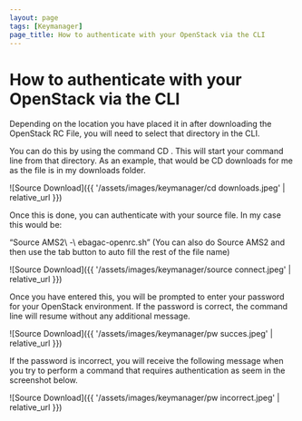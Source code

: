 ```yaml
---
layout: page
tags: [Keymanager]
page_title: How to authenticate with your OpenStack via the CLI
---
```


# How to authenticate with your OpenStack via the CLI

Depending on the location you have placed it in after downloading the OpenStack RC File, you will need to select that directory in the CLI.

You can do this by using the command CD <name of directory>. This will start your command line from that directory.
As an example, that would be CD downloads for me as the file is in my downloads folder.

![Source Download]({{ '/assets/images/keymanager/cd downloads.jpeg' | relative_url }})

Once this is done, you can authenticate with your source file.
In my case this would be:

“Source AMS2\ -\ ebagac-openrc.sh”
(You can also do Source AMS2 and then use the tab button to auto fill the rest of the file name)

![Source Download]({{ '/assets/images/keymanager/source connect.jpeg' | relative_url }})

Once you have entered this, you will be prompted to enter your password for your OpenStack environment.
If the password is correct, the command line will resume without any additional message.

![Source Download]({{ '/assets/images/keymanager/pw succes.jpeg' | relative_url }})

If the password is incorrect, you will receive the following message when you try to perform a command that requires authentication as seem in the screenshot below.

![Source Download]({{ '/assets/images/keymanager/pw incorrect.jpeg' | relative_url }})
